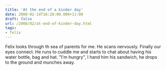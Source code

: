 ```yaml
---
title: 'At the end of a kinder day'
date: 2008-02-14T16:28:00.000+11:00
draft: false
url: /2008/02/at-end-of-kinder-day.html
tags: 
- felix
---
```


Felix looks through th sea of parents for me. He scans nervously. Finally our eyes connect. He runs to cuddle me and starts to chat about having his water bottle, bag and hat. "I'm hungry", I hand him his sandwich, he drops to the ground and munches away.
